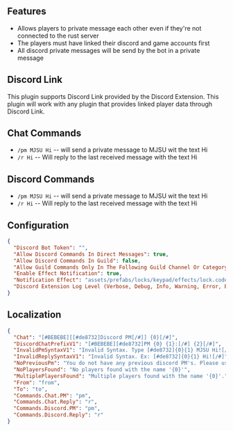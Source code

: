 ﻿## Features

* Allows players to private message each other even if they're not connected to the rust server
* The players must have linked their discord and game accounts first
* All discord private messages will be send by the bot in a private message

## Discord Link
This plugin supports Discord Link provided by the Discord Extension.
This plugin will work with any plugin that provides linked player data through Discord Link.

## Chat Commands

* `/pm MJSU Hi` -- will send a private message to MJSU wit the text Hi
* `/r Hi` -- Will reply to the last received message with the text Hi

## Discord Commands

* `/pm MJSU Hi` -- will send a private message to MJSU wit the text Hi
* `/r Hi` -- Will reply to the last received message with the text Hi

## Configuration

```json
{
  "Discord Bot Token": "",
  "Allow Discord Commands In Direct Messages": true,
  "Allow Discord Commands In Guild": false,
  "Allow Guild Commands Only In The Following Guild Channel Or Category (Channel ID Or Category ID)": [],
  "Enable Effect Notification": true,
  "Notification Effect": "assets/prefabs/locks/keypad/effects/lock.code.lock.prefab",
  "Discord Extension Log Level (Verbose, Debug, Info, Warning, Error, Exception, Off)": "Info"
}
```

## Localization
```json
{
  "Chat": "[#BEBEBE][[#de8732]Discord PM[/#]] {0}[/#]",
  "DiscordChatPrefixV1": "[#BEBEBE][#de8732]PM {0} {1}:[/#] {2}[/#]",
  "InvalidPmSyntaxV1": "Invalid Syntax. Type [#de8732]{0}{1} MJSU Hi![/#]",
  "InvalidReplySyntaxV1": "Invalid Syntax. Ex: [#de8732]{0}{1} Hi![/#]",
  "NoPreviousPm": "You do not have any previous discord PM's. Please use /pm to be able to use this command.",
  "NoPlayersFound": "No players found with the name '{0}'",
  "MultiplePlayersFound": "Multiple players found with the name '{0}'.",
  "From": "from",
  "To": "to",
  "Commands.Chat.PM": "pm",
  "Commands.Chat.Reply": "r",
  "Commands.Discord.PM": "pm",
  "Commands.Discord.Reply": "r"
}
```
